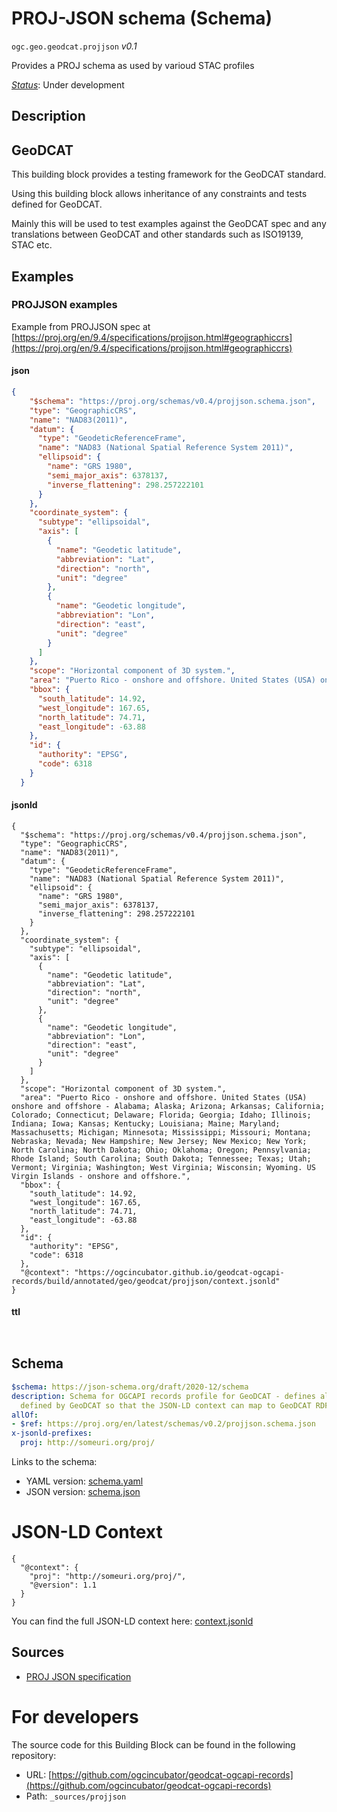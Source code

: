 
# PROJ-JSON schema (Schema)

`ogc.geo.geodcat.projjson` *v0.1*

Provides a PROJ schema as used by varioud STAC profiles

[*Status*](http://www.opengis.net/def/status): Under development

## Description

## GeoDCAT 

This building block provides a testing framework for the GeoDCAT standard.

Using this building block allows inheritance of any constraints and tests defined for GeoDCAT.

Mainly this will be used to test examples against the GeoDCAT spec and any translations between GeoDCAT and other standards such as ISO19139, STAC etc.


## Examples

### PROJJSON examples
Example from PROJJSON spec at [https://proj.org/en/9.4/specifications/projjson.html#geographiccrs](https://proj.org/en/9.4/specifications/projjson.html#geographiccrs)
#### json
```json
{
    "$schema": "https://proj.org/schemas/v0.4/projjson.schema.json",
    "type": "GeographicCRS",
    "name": "NAD83(2011)",
    "datum": {
      "type": "GeodeticReferenceFrame",
      "name": "NAD83 (National Spatial Reference System 2011)",
      "ellipsoid": {
        "name": "GRS 1980",
        "semi_major_axis": 6378137,
        "inverse_flattening": 298.257222101
      }
    },
    "coordinate_system": {
      "subtype": "ellipsoidal",
      "axis": [
        {
          "name": "Geodetic latitude",
          "abbreviation": "Lat",
          "direction": "north",
          "unit": "degree"
        },
        {
          "name": "Geodetic longitude",
          "abbreviation": "Lon",
          "direction": "east",
          "unit": "degree"
        }
      ]
    },
    "scope": "Horizontal component of 3D system.",
    "area": "Puerto Rico - onshore and offshore. United States (USA) onshore and offshore - Alabama; Alaska; Arizona; Arkansas; California; Colorado; Connecticut; Delaware; Florida; Georgia; Idaho; Illinois; Indiana; Iowa; Kansas; Kentucky; Louisiana; Maine; Maryland; Massachusetts; Michigan; Minnesota; Mississippi; Missouri; Montana; Nebraska; Nevada; New Hampshire; New Jersey; New Mexico; New York; North Carolina; North Dakota; Ohio; Oklahoma; Oregon; Pennsylvania; Rhode Island; South Carolina; South Dakota; Tennessee; Texas; Utah; Vermont; Virginia; Washington; West Virginia; Wisconsin; Wyoming. US Virgin Islands - onshore and offshore.",
    "bbox": {
      "south_latitude": 14.92,
      "west_longitude": 167.65,
      "north_latitude": 74.71,
      "east_longitude": -63.88
    },
    "id": {
      "authority": "EPSG",
      "code": 6318
    }
  }
```

#### jsonld
```jsonld
{
  "$schema": "https://proj.org/schemas/v0.4/projjson.schema.json",
  "type": "GeographicCRS",
  "name": "NAD83(2011)",
  "datum": {
    "type": "GeodeticReferenceFrame",
    "name": "NAD83 (National Spatial Reference System 2011)",
    "ellipsoid": {
      "name": "GRS 1980",
      "semi_major_axis": 6378137,
      "inverse_flattening": 298.257222101
    }
  },
  "coordinate_system": {
    "subtype": "ellipsoidal",
    "axis": [
      {
        "name": "Geodetic latitude",
        "abbreviation": "Lat",
        "direction": "north",
        "unit": "degree"
      },
      {
        "name": "Geodetic longitude",
        "abbreviation": "Lon",
        "direction": "east",
        "unit": "degree"
      }
    ]
  },
  "scope": "Horizontal component of 3D system.",
  "area": "Puerto Rico - onshore and offshore. United States (USA) onshore and offshore - Alabama; Alaska; Arizona; Arkansas; California; Colorado; Connecticut; Delaware; Florida; Georgia; Idaho; Illinois; Indiana; Iowa; Kansas; Kentucky; Louisiana; Maine; Maryland; Massachusetts; Michigan; Minnesota; Mississippi; Missouri; Montana; Nebraska; Nevada; New Hampshire; New Jersey; New Mexico; New York; North Carolina; North Dakota; Ohio; Oklahoma; Oregon; Pennsylvania; Rhode Island; South Carolina; South Dakota; Tennessee; Texas; Utah; Vermont; Virginia; Washington; West Virginia; Wisconsin; Wyoming. US Virgin Islands - onshore and offshore.",
  "bbox": {
    "south_latitude": 14.92,
    "west_longitude": 167.65,
    "north_latitude": 74.71,
    "east_longitude": -63.88
  },
  "id": {
    "authority": "EPSG",
    "code": 6318
  },
  "@context": "https://ogcincubator.github.io/geodcat-ogcapi-records/build/annotated/geo/geodcat/projjson/context.jsonld"
}
```

#### ttl
```ttl


```

## Schema

```yaml
$schema: https://json-schema.org/draft/2020-12/schema
description: Schema for OGCAPI records profile for GeoDCAT - defines all extra elements
  defined by GeoDCAT so that the JSON-LD context can map to GeoDCAT RDF
allOf:
- $ref: https://proj.org/en/latest/schemas/v0.2/projjson.schema.json
x-jsonld-prefixes:
  proj: http://someuri.org/proj/

```

Links to the schema:

* YAML version: [schema.yaml](https://ogcincubator.github.io/geodcat-ogcapi-records/build/annotated/geo/geodcat/projjson/schema.json)
* JSON version: [schema.json](https://ogcincubator.github.io/geodcat-ogcapi-records/build/annotated/geo/geodcat/projjson/schema.yaml)


# JSON-LD Context

```jsonld
{
  "@context": {
    "proj": "http://someuri.org/proj/",
    "@version": 1.1
  }
}
```

You can find the full JSON-LD context here:
[context.jsonld](https://ogcincubator.github.io/geodcat-ogcapi-records/build/annotated/geo/geodcat/projjson/context.jsonld)

## Sources

* [PROJ JSON specification](https://proj.org/en/latest/schemas/v0.2/projjson.schema.json)

# For developers

The source code for this Building Block can be found in the following repository:

* URL: [https://github.com/ogcincubator/geodcat-ogcapi-records](https://github.com/ogcincubator/geodcat-ogcapi-records)
* Path: `_sources/projjson`

